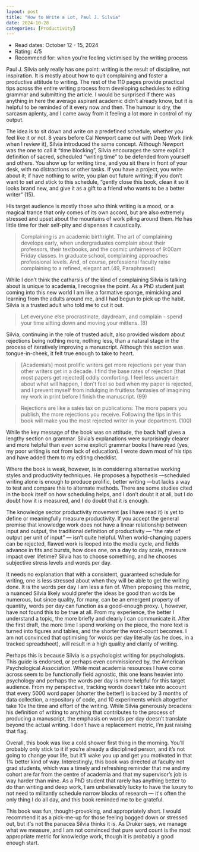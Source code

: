 ```yaml
---
layout: post
title: "How to Write a Lot, Paul J. Silvia"
date: 2024-10-28
categories: [Productivity]
---
```

* Read dates: October 12 - 15, 2024
* Rating: 4/5
* Recommend for: when you’re feeling victimised by the writing process

Paul J. Silvia only really has one point: writing is the result of discipline, not inspiration. It is mostly about how to quit complaining and foster a productive attitude to writing. The rest of the 110 pages provide practical tips across the entire writing process from developing schedules to editing grammar and submitting the article. I would be surprised if there was anything in here the average aspirant academic didn’t already know, but it is helpful to be reminded of it every now and then. The humour is dry, the sarcasm aplenty, and I came away from it feeling a lot more in control of my output.

The idea is to sit down and write on a predefined schedule, whether you feel like it or not. 8 years before Cal Newport came out with Deep Work (link when I review it), Silvia introduced the same concept. Although Newport was the one to call it “time blocking”, Silvia encourages the same explicit definition of sacred, scheduled “writing time” to be defended from yourself and others. You show up for writing time, and you sit there in front of your desk, with no distractions or other tasks. If you have a project, you write about it; if have nothing to write, you plan out future writing; if you don’t want to set and stick to this schedule, “gently close this book, clean it so it looks brand new, and give it as a gift to a friend who wants to be a better writer” (15).

His target audience is mostly those who think writing is a mood, or a magical trance that only comes of its own accord, but are also extremely stressed and upset about the mountains of work piling around them. He has little time for their self-pity and dispenses it caustically.

> Complaining is an academic birthright. The art of complaining develops early, when undergraduates complain about their professors, their textbooks, and the cosmic unfairness of 9:00am Friday classes. In graduate school, complaining approaches professional levels. And, of course, professional faculty raise complaining to a refined, elegant art.(49, Paraphrased)

While I don’t think the catharsis of the kind of complaining Silvia is talking about is unique to academia, I recognise the point. As a PhD student just coming into this new world I am like a formative sponge, mimicking and learning from the adults around me, and I had begun to pick up the habit. Silvia is a trusted adult who told me to cut it out.

> Let everyone else procrastinate, daydream, and complain - spend your time sitting down and moving your mittens. (8)

Silvia, continuing in the role of trusted adult, also provided wisdom about rejections being nothing more, nothing less, than a natural stage in the process of iteratively improving a manuscript. Although this section was tongue-in-cheek, it felt true enough to take to heart.

> [Academia’s] most prolific writers get more rejections per year than other writers get in a decade. I find the base rates of rejection [that most papers get rejected] oddly comforting. I feel less uncertain about what will happen, I don't feel so bad when my paper is rejected, and I prevent myself from indulging in fruitless fantasies of imagining my work in print before I finish the manuscript. (99)

> Rejections are like a sales tax on publications: The more papers you publish, the more rejections you receive. Following the tips in this book will make you the most rejected writer in your department. (100)

While the key message of the book was on attitude, the back half gives a lengthy section on grammar. Silvia’s explanations were surprisingly clearer and more helpful than even some explicit grammar books I have read (yes, my poor writing is not from lack of education). I wrote down most of his tips and have added them to my editing checklist.

Where the book is weak, however, is in considering alternative working styles and productivity techniques. He proposes a hypothesis —scheduled writing alone is enough to produce prolific, better writing —but lacks a way to test and compare this to alternate methods. There are some studies cited in the book itself on how scheduling helps, and I don’t doubt it at all, but I do doubt how it is measured, and I do doubt that it is enough.

The knowledge sector productivity movement (as I have read it) is yet to define or meaningfully measure productivity. If you accept the general premise that knowledge work does not have a linear relationship between input and output, the traditional definition of productivity — “the rate of output per unit of input” — isn’t quite helpful. When world-changing papers can be rejected, flawed work is looped into the media cycle, and fields advance in fits and bursts, how does one, on a day to day scale, measure impact over lifetime? Silvia has to choose something, and he chooses subjective stress levels and words per day.

It needs no explanation that with a consistent, guaranteed schedule for writing, one is less stressed about when they will be able to get the writing done. It is the words per day I am less a fan of. When proposing this metric, a nuanced Silvia likely would prefer the ideas be good than words be numerous, but since quality, for many, can be an emergent property of quantity, words per day can function as a good-enough proxy. I, however, have not found this to be true at all. From my experience, the better I understand a topic, the more briefly and clearly I can communicate it. After the first draft, the more time I spend working on the piece, the more text is turned into figures and tables, and the shorter the word-count becomes. I am not convinced that optimising for words per day literally (as he does, in a tracked spreadsheet), will result in a high quality and clarity of writing.

Perhaps this is because Silvia is a psychologist writing for psychologists. This guide is endorsed, or perhaps even commissioned by, the American Psychological Association. While most academia resources I have come across seem to be functionally field agnostic, this one leans heavier into psychology and perhaps the words per day is more helpful for this target audience. From my perspective, tracking words doesn’t take into account that every 5000 word paper (shorter the better!) is backed by 3 months of data collection, a repository of code, and 10 experiments which altogether take 10x the time and effort of the writing. While Silvia generously broadens his definition of writing to anything that contributes to the process of producing a manuscript, the emphasis on words per day doesn’t translate beyond the actual writing. I don’t have a replacement metric, I’m just raising that flag.

Overall, this book was like a cold shower first thing in the morning. You’ll probably only stick to it if you’re already a disciplined person, and it’s not going to change your life, but it’ll wake you up and get you motivated in that 1% better kind of way. Interestingly, this book was directed at faculty not grad students, which was a timely and refreshing reminder that me and my cohort are far from the centre of academia and that my supervisor’s job is way harder than mine. As a PhD student that rarely has anything better to do than writing and deep work, I am unbelievably lucky to have the luxury to not need to militantly schedule narrow blocks of research — it's often the only thing I do all day, and this book reminded me to be grateful. 

This book was fun, thought-provoking, and appropriately short. I would recommend it as a pick-me-up for those feeling bogged down or stressed out, but it's not the panacea Silvia thinks it is. As Druker says, we manage what we measure, and I am not convinced that pure word count is the most appropriate metric for knowledge work, though it is probably a good enough start.
